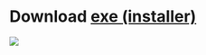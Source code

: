 # Download [exe (installer)](https://github.com/AlphaS-code/css/releases/download/1.2/cssforgm1.2.exe)
![](https://i.imgur.com/nAP3We3.png)
